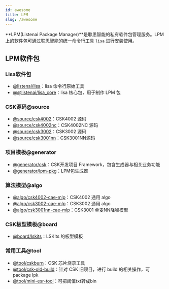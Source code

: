 ```yaml
---
id: awesome
title: LPM
slug: /awesome
---
```


**LPM(Listenai Package Manager)**是聆思智能的私有软件包管理服务。LPM 上的软件包可通过聆思智能的统一命令行工具 `lisa` 进行安装使用。


## LPM软件包

### Lisa软件包

- [@listenai/lisa](https://lpm.listenai.com/package/@listenai/lisa)：lisa 命令行原始工具
- [@@listenai/lisa_core](https://lpm.listenai.com/package/@listenai/lisa_core)：lisa 核心包，用于制作 LPM 包


### CSK源码@source

- [@source/csk4002](https://lpm.listenai.com/package/@source/csk4002)：CSK4002 源码
- [@source/csk4002nc](https://lpm.listenai.com/package/@source/csk4002nc)：CSK4002NC 源码
- [@source/csk3002](https://lpm.listenai.com/package/@source/csk3002)：CSK3002 源码
- [@source/csk3001nn](https://lpm.listenai.com/package/@source/csk3001nn)：CSK3001NN源码


### 项目模板@generator

- [@generator/csk](https://lpm.listenai.com/package/@generator/csk)：CSK开发项目 Framework，包含生成器与相关业务功能
- [@generator/lpm-pkg](https://lpm.listenai.com/package/@generator/lpm-pkg)：LPM包生成器


### 算法模型@algo

- [@algo/csk4002-cae-mlp](https://lpm.listenai.com/package/@algo/csk4002-cae-mlp)：CSK4002 通用 algo
- [@algo/csk3002-cae-mlp](https://lpm.listenai.com/package/@algo/csk3002-cae-mlp)：CSK3002 通用 algo
- [@algo/csk3001nn-cae-mlp](https://lpm.listenai.com/package/@algo/csk3001nn-cae-mlp)：CSK3001 单麦NN降噪模型


### CSK板型模板@board

- [@board/lskits](https://lpm.listenai.com/package/@board/lskits)：LSKits 的板型模板


### 常用工具@tool

- [@tool/cskburn](https://lpm.listenai.com/package/@tool/cskburnp)：CSK 芯片烧录工具
- [@tool/csk-old-build](https://lpm.listenai.com/package/@tool/csk-old-build)：针对 CSK 旧项目，进行 build 的相关操作，可 package lpk
- [@tool/mini-esr-tool](https://lpm.listenai.com/package/@tool/mini-esr-tool)：可把阈值txt转成bin





